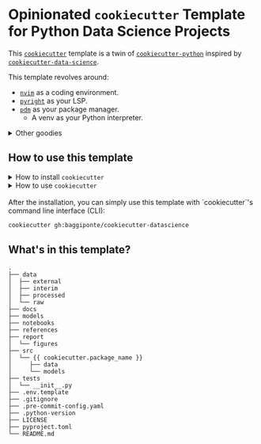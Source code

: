 # Opinionated `cookiecutter` Template for Python Data Science Projects

This [`cookiecutter`](https://github.com/cookiecutter/cookiecutter) template is a twin of [`cookiecutter-python`](https://github.com/baggiponte/cookiecutter-python) inspired by [`cookiecutter-data-science`](https://github.com/drivendata/cookiecutter-data-science).

This template revolves around:

* [`nvim`](https://github.com/neovim/neovim) as a coding environment.
* [`pyright`](https://github.com/microsoft/pyright) as your LSP.
* [`pdm`](https://github.com/pdm-project/pdm) as your package manager.
  * A venv as your Python interpreter.

<details>
  <summary>Other goodies</summary>

* [`pytest`](https://github.com/pytest-dev/pytest)
* [`pre-commit`](https://github.com/pre-commit/pre-commit) with:
  * [`black`](https://github.com/psf/black)
  * [`isort`](https://github.com/PyCQA/isort)
  * [`pyupgrade`](https://github.com/nbQA-dev/nbQA)
  * [`flake8`](https://github.com/PyCQA/flake8)
  * [`docformatter`](https://github.com/PyCQA/docformatter)
  * [`nbqa`](https://github.com/nbQA-dev/nbQA)
</details>

## How to use this template

<details>
    <summary>How to install <code>cookiecutter</code></summary>

`cookiecutter` can be installed in the following ways:

```bash
# with pipx
pipx install cookiecutter

# with pip
pip install --user cookiecutter

# with your package manager, e.g. brew for macOS
brew install cookiecutter
```
</details>

<details>
    <summary>How to use <code>cookiecutter</code></summary>

You might also want to check [these slides](https://baggiponte.github.io/pymi-cookiecutter/)!

The `cookiecutter` CLI requires the user to input the values for some "context" variables. These values will be used to replace specific bits of text (not only filenames, but also portion of text within the filenames themselves) out of the template.

Context variables are specified in a `cookiecutter.json` file; then, each variable can be put either as a filename or as a bit of text as follows: `{{cookiecutter.<myvariable>}}`.

Two more things:

* Inside the `{{ }}`, standard string methods can be used, too. You can either use `.` as a separator, but also a `|`:

```
{{ cookiecutter.<myvariable>.lower().replace(' ', '_') }}
{{ cookiecutter.<myvariable>|lower()|replace(' ', '_') }}
```

* Private variables can also be specified, by prepending `_` or `__` to their names. See [here](https://cookiecutter.readthedocs.io/en/2.0.2/advanced/private_variables.html) for more.

</details>
<br>
After the installation, you can simply use this template with `cookiecutter`'s command line interface (CLI):

```bash
cookiecutter gh:baggiponte/cookiecutter-datascience
```

## What's in this template?

```
.
├── data
│  ├── external
│  ├── interim
│  ├── processed
│  └── raw
├── docs
├── models
├── notebooks
├── references
├── report
│  └── figures
├── src
│  └── {{ cookiecutter.package_name }}
│     ├── data
│     └── models
├── tests
│  └── __init__.py
├── .env.template
├── .gitignore
├── .pre-commit-config.yaml
├── .python-version
├── LICENSE
├── pyproject.toml
└── README.md
```
